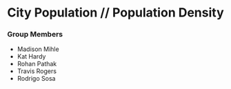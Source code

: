 # City Population // Population Density 

### Group Members 
* Madison Mihle
* Kat Hardy
* Rohan Pathak
* Travis Rogers
* Rodrigo Sosa


